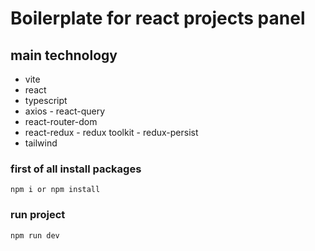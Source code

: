 # Boilerplate for react projects panel

## main technology

- vite
- react
- typescript
- axios - react-query
- react-router-dom
- react-redux - redux toolkit - redux-persist
- tailwind

### first of all install packages

`npm i or npm install`

### run project

`npm run dev`
